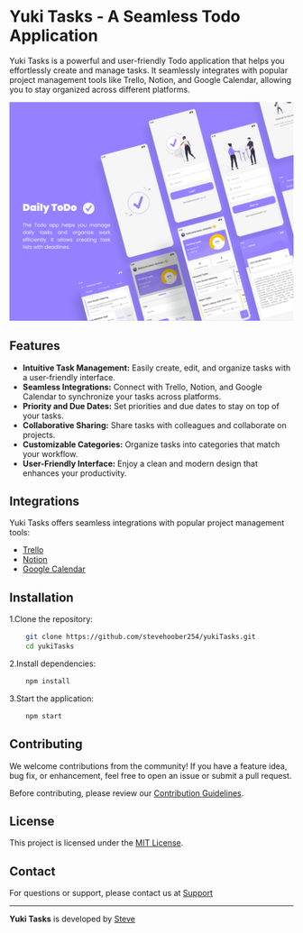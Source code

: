 # Yuki Tasks - A Seamless Todo Application

Yuki Tasks is a powerful and user-friendly Todo application that helps you effortlessly create and manage tasks. It seamlessly integrates with popular project management tools like Trello, Notion, and Google Calendar, allowing you to stay organized across different platforms.

![Yuki Tasks Preview](./assets/poster.png)

## Features

- **Intuitive Task Management:** Easily create, edit, and organize tasks with a user-friendly interface.
- **Seamless Integrations:** Connect with Trello, Notion, and Google Calendar to synchronize your tasks across platforms.
- **Priority and Due Dates:** Set priorities and due dates to stay on top of your tasks.
- **Collaborative Sharing:** Share tasks with colleagues and collaborate on projects.
- **Customizable Categories:** Organize tasks into categories that match your workflow.
- **User-Friendly Interface:** Enjoy a clean and modern design that enhances your productivity.

## Integrations

Yuki Tasks offers seamless integrations with popular project management tools:

- [Trello](https://trello.com)
- [Notion](https://notion.so)
- [Google Calendar](https://calendar.google.com)

## Installation

1.Clone the repository:

````bash
    git clone https://github.com/stevehoober254/yukiTasks.git
    cd yukiTasks
````

2.Install dependencies:

````bash
    npm install
````

3.Start the application:

````bash
    npm start
````

## Contributing

We welcome contributions from the community! If you have a feature idea, bug fix, or enhancement, feel free to open an issue or submit a pull request.

Before contributing, please review our [Contribution Guidelines](CONTRIBUTING.md).

## License

This project is licensed under the [MIT License](LICENSE).

## Contact

For questions or support, please contact us at [Support](mailto:yukitasks@stevehoober.com)

---

**Yuki Tasks** is developed by [Steve](https://stevehoober.com)
